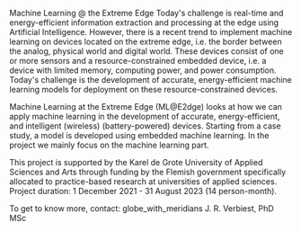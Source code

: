 Machine Learning @ the Extreme Edge
Today's challenge is real-time and energy-efficient information extraction and processing at the edge using Artificial Intelligence. However, there is a recent trend to implement machine learning on devices located on the extreme edge, i.e. the border between the analog, physical world and digital world. These devices consist of one or more sensors and a resource-constrained embedded device, i.e. a device with limited memory, computing power, and power consumption. Today's challenge is the development of accurate, energy-efficient machine learning models for deployment on these resource-constrained devices.

Machine Learning at the Extreme Edge (ML@E2dge) looks at how we can apply machine learning in the development of accurate, energy-efficient, and intelligent (wireless) (battery-powered) devices. Starting from a case study, a model is developed using embedded machine learning. In the project we mainly focus on the machine learning part.

This project is supported by the Karel de Grote University of Applied Sciences and Arts through funding by the Flemish government specifically allocated to practice-based research at universities of applied sciences. Project duration: 1 December 2021 - 31 August 2023 (14 person-month).

To get to know more, contact: globe_with_meridians J. R. Verbiest, PhD MSc
